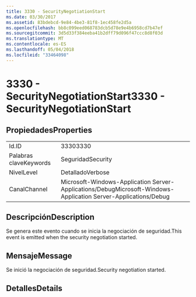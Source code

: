 ```yaml
---
title: 3330 - SecurityNegotiationStart
ms.date: 03/30/2017
ms.assetid: 83bdebcd-9e84-4be3-81f8-1ec458fe2d5a
ms.openlocfilehash: bb8c099eed068783dcb5d78e9e4b6958cd7b47ef
ms.sourcegitcommit: 3d5d33f384eeba41b2dff79d096f47ccc8d8f03d
ms.translationtype: MT
ms.contentlocale: es-ES
ms.lasthandoff: 05/04/2018
ms.locfileid: "33464098"
---
```

# <a name="3330---securitynegotiationstart"></a><span data-ttu-id="3f20f-102">3330 - SecurityNegotiationStart</span><span class="sxs-lookup"><span data-stu-id="3f20f-102">3330 - SecurityNegotiationStart</span></span>
## <a name="properties"></a><span data-ttu-id="3f20f-103">Propiedades</span><span class="sxs-lookup"><span data-stu-id="3f20f-103">Properties</span></span>  
  
|||  
|-|-|  
|<span data-ttu-id="3f20f-104">Id.</span><span class="sxs-lookup"><span data-stu-id="3f20f-104">ID</span></span>|<span data-ttu-id="3f20f-105">3330</span><span class="sxs-lookup"><span data-stu-id="3f20f-105">3330</span></span>|  
|<span data-ttu-id="3f20f-106">Palabras clave</span><span class="sxs-lookup"><span data-stu-id="3f20f-106">Keywords</span></span>|<span data-ttu-id="3f20f-107">Seguridad</span><span class="sxs-lookup"><span data-stu-id="3f20f-107">Security</span></span>|  
|<span data-ttu-id="3f20f-108">Nivel</span><span class="sxs-lookup"><span data-stu-id="3f20f-108">Level</span></span>|<span data-ttu-id="3f20f-109">Detallado</span><span class="sxs-lookup"><span data-stu-id="3f20f-109">Verbose</span></span>|  
|<span data-ttu-id="3f20f-110">Canal</span><span class="sxs-lookup"><span data-stu-id="3f20f-110">Channel</span></span>|<span data-ttu-id="3f20f-111">Microsoft-Windows-Application Server-Applications/Debug</span><span class="sxs-lookup"><span data-stu-id="3f20f-111">Microsoft-Windows-Application Server-Applications/Debug</span></span>|  
  
## <a name="description"></a><span data-ttu-id="3f20f-112">Descripción</span><span class="sxs-lookup"><span data-stu-id="3f20f-112">Description</span></span>  
 <span data-ttu-id="3f20f-113">Se genera este evento cuando se inicia la negociación de seguridad.</span><span class="sxs-lookup"><span data-stu-id="3f20f-113">This event is emitted when the security negotiation started.</span></span>  
  
## <a name="message"></a><span data-ttu-id="3f20f-114">Mensaje</span><span class="sxs-lookup"><span data-stu-id="3f20f-114">Message</span></span>  
 <span data-ttu-id="3f20f-115">Se inició la negociación de seguridad.</span><span class="sxs-lookup"><span data-stu-id="3f20f-115">Security negotiation started.</span></span>  
  
## <a name="details"></a><span data-ttu-id="3f20f-116">Detalles</span><span class="sxs-lookup"><span data-stu-id="3f20f-116">Details</span></span>

